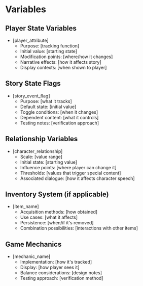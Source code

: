 # Variables

## Player State Variables
- [player_attribute]
  - Purpose: [tracking function]
  - Initial value: [starting state]
  - Modification points: [where/how it changes]
  - Narrative effects: [how it affects story]
  - Display contexts: [when shown to player]

## Story State Flags
- [story_event_flag]
  - Purpose: [what it tracks]
  - Default state: [initial value]
  - Toggle conditions: [when it changes]
  - Dependent content: [what it controls]
  - Testing notes: [verification approach]

## Relationship Variables
- [character_relationship]
  - Scale: [value range]
  - Initial state: [starting value]
  - Influence points: [where player can change it]
  - Thresholds: [values that trigger special content]
  - Associated dialogue: [how it affects character speech]

## Inventory System (if applicable)
- [item_name]
  - Acquisition methods: [how obtained]
  - Use cases: [what it affects]
  - Persistence: [when/if it's removed]
  - Combination possibilities: [interactions with other items]

## Game Mechanics
- [mechanic_name]
  - Implementation: [how it's tracked]
  - Display: [how player sees it]
  - Balance considerations: [design notes]
  - Testing approach: [verification method]
